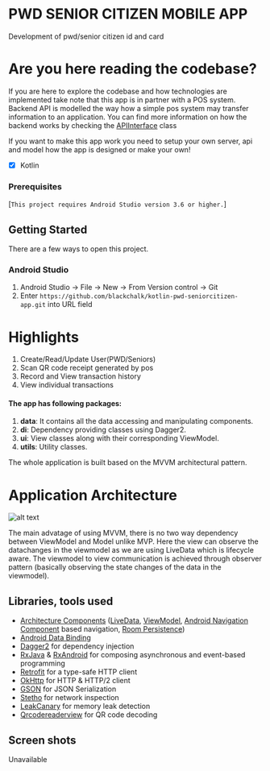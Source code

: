 # PWD SENIOR CITIZEN MOBILE APP

Development of pwd/senior citizen id and card

# Are you here reading the codebase?
If you are here to explore the codebase and how technologies are implemented take note that this app
is in partner with a POS system. Backend API is modelled the way how a simple pos system may transfer information
to an application. You can find more information on how the backend works by checking the [APIInterface](https://github.com/blackchalk/kotlin-pwd-seniorcitizen-app/blob/master/app/src/main/java/com/seniorcitizen/app/data/remote/ApiInterface.kt) class

If you want to make this app work you need to setup your own server, api and model how the app is designed or make your own!

- [x] Kotlin

### Prerequisites

[`This project requires Android Studio version 3.6 or higher.`] 

## Getting Started

There are a few ways to open this project.

### Android Studio

1. Android Studio -> File -> New -> From Version control -> Git
2. Enter `https://github.com/blackchalk/kotlin-pwd-seniorcitizen-app.git` into URL field

# Highlights

1. Create/Read/Update User(PWD/Seniors) 
2. Scan QR code receipt generated by pos
3. Record and View transaction history
4. View individual transactions

#### The app has following packages:
1. **data**: It contains all the data accessing and manipulating components.
2. **di**: Dependency providing classes using Dagger2.
3. **ui**: View classes along with their corresponding ViewModel.
4. **utils**: Utility classes.

The whole application is built based on the MVVM architectural pattern.

# Application Architecture
![alt text](https://cdn-images-1.medium.com/max/1600/1*OqeNRtyjgWZzeUifrQT-NA.png)

The main advatage of using MVVM, there is no two way dependency between ViewModel and Model unlike MVP. Here the view can observe the datachanges in the viewmodel as we are using LiveData which is lifecycle aware. The viewmodel to view communication is achieved through observer pattern (basically observing the state changes of the data in the viewmodel).


## Libraries, tools used

* [Architecture Components](https://developer.android.com/topic/libraries/architecture/index.html) ([LiveData](https://developer.android.com/topic/libraries/architecture/livedata.html), [ViewModel](https://developer.android.com/topic/libraries/architecture/viewmodel.html), [Android Navigation Component](https://developer.android.com/guide/navigation) based navigation, [Room Persistence](https://developer.android.com/topic/libraries/architecture/room.html))
* [Android Data Binding](https://developer.android.com/topic/libraries/data-binding/index.html)
* [Dagger2](https://github.com/google/dagger) for dependency injection
* [RxJava](https://github.com/ReactiveX/RxJava) & [RxAndroid](https://github.com/ReactiveX/RxAndroid) for composing asynchronous and event-based programming
* [Retrofit](https://github.com/square/retrofit) for a type-safe HTTP client
* [OkHttp](https://github.com/square/okhttp) for HTTP & HTTP/2 client
* [GSON](https://github.com/google/gson) for JSON Serialization
* [Stetho](https://github.com/facebook/stetho) for network inspection
* [LeakCanary](https://github.com/square/leakcanary) for memory leak detection
* [Qrcodereaderview](https://github.com/dlazaro66/Qrcodereaderview) for QR code decoding

## Screen shots
Unavailable

